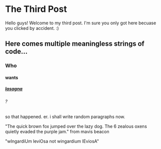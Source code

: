 # The Third Post
<p> Hello guys! Welcome to my third post. I'm sure you only got here becuase you clicked by accident. :) </p>

## Here comes multiple meaningless strings of code...
### Who
#### wants
##### [lasagna][link1]
###### ?


[link1]:https://www.youtube.com/watch?v=XjqgCVrY7Dk

so that happened. er. i shall write random paragraphs now. <br>

"The quick brown fox jumped over the lazy dog. The 6 zealous oxens quietly evaded the purple jam."
from mavis beacon

"wIngardiUm leviOsa not wingardium lEviosA"



